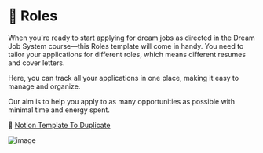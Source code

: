 # 🎯 Roles

When you're ready to start applying for dream jobs as directed in the Dream Job System course—this Roles template will come in handy. 
You need to tailor your applications for different roles, which means different resumes and cover letters.

Here, you can track all your applications in one place, making it easy to manage and organize.

Our aim is to help you apply to as many opportunities as possible with minimal time and energy spent.

🔗 [Notion Template To Duplicate](https://www.notion.so/neworange/Roles-9155c639e85b4f5db7cdee31c14b51d1?pvs=4)

![image](https://github.com/NewMayur/FirstJob/assets/70254449/b8e9bad9-b32c-476d-aec5-9b00ca1a1c1c)
